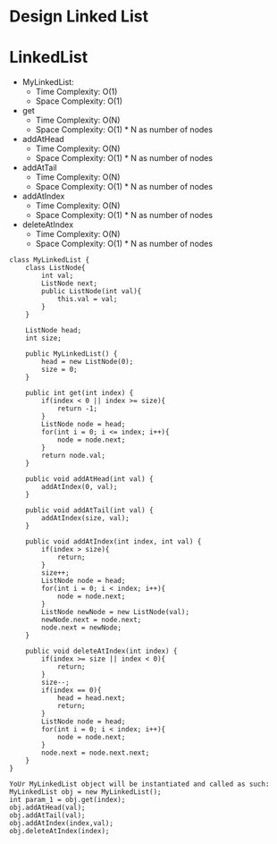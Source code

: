 # Design Linked List

# LinkedList

- MyLinkedList:
  - Time Complexity: O(1)
  - Space Complexity: O(1)
- get
  - Time Complexity: O(N)
  - Space Complexity: O(1) \* N as number of nodes
- addAtHead
  - Time Complexity: O(N)
  - Space Complexity: O(1) \* N as number of nodes
- addAtTail
  - Time Complexity: O(N)
  - Space Complexity: O(1) \* N as number of nodes
- addAtIndex
  - Time Complexity: O(N)
  - Space Complexity: O(1) \* N as number of nodes
- deleteAtIndex
  - Time Complexity: O(N)
  - Space Complexity: O(1) \* N as number of nodes

```
class MyLinkedList {
    class ListNode{
        int val;
        ListNode next;
        public ListNode(int val){
            this.val = val;
        }
    }

    ListNode head;
    int size;

    public MyLinkedList() {
        head = new ListNode(0);
        size = 0;
    }

    public int get(int index) {
        if(index < 0 || index >= size){
            return -1;
        }
        ListNode node = head;
        for(int i = 0; i <= index; i++){
            node = node.next;
        }
        return node.val;
    }

    public void addAtHead(int val) {
        addAtIndex(0, val);
    }

    public void addAtTail(int val) {
        addAtIndex(size, val);
    }

    public void addAtIndex(int index, int val) {
        if(index > size){
            return;
        }
        size++;
        ListNode node = head;
        for(int i = 0; i < index; i++){
            node = node.next;
        }
        ListNode newNode = new ListNode(val);
        newNode.next = node.next;
        node.next = newNode;
    }

    public void deleteAtIndex(int index) {
        if(index >= size || index < 0){
            return;
        }
        size--;
        if(index == 0){
            head = head.next;
            return;
        }
        ListNode node = head;
        for(int i = 0; i < index; i++){
            node = node.next;
        }
        node.next = node.next.next;
    }
}

YoUr MyLinkedList object will be instantiated and called as such:
MyLinkedList obj = new MyLinkedList();
int param_1 = obj.get(index);
obj.addAtHead(val);
obj.addAtTail(val);
obj.addAtIndex(index,val);
obj.deleteAtIndex(index);
```
